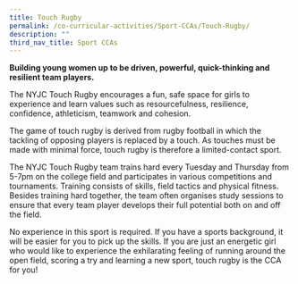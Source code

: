 ```yaml
---
title: Touch Rugby
permalink: /co-curricular-activities/Sport-CCAs/Touch-Rugby/
description: ""
third_nav_title: Sport CCAs
---
```

**Building young women up to be driven, powerful, quick-thinking and resilient team players.**

The NYJC Touch Rugby encourages a fun, safe space for girls to experience and learn values such as resourcefulness, resilience, confidence, athleticism, teamwork and cohesion.

The game of touch rugby is derived from rugby football in which the tackling of opposing players is replaced by a touch. As touches must be made with minimal force, touch rugby is therefore a limited-contact sport.

The NYJC Touch Rugby team trains hard every Tuesday and Thursday from 5-7pm on the college field and participates in various competitions and tournaments. Training consists of skills, field tactics and physical fitness. Besides training hard together, the team often organises study sessions to ensure that every team player develops their full potential both on and off the field.

No experience in this sport is required. If you have a sports background, it will be easier for you to pick up the skills. If you are just an energetic girl who would like to experience the exhilarating feeling of running around the open field, scoring a try and learning a new sport, touch rugby is the CCA for you!